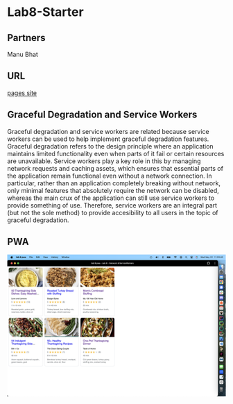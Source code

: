 # Lab8-Starter

## Partners
Manu Bhat

## URL
[pages site](https://enigmurl-ucsd.github.io/cse110-lab8)

## Graceful Degradation and Service Workers
Graceful degradation and service workers are related because service workers can be used to help implement graceful degradation features. Graceful degradation refers to the design principle where an application maintains limited functionality even when parts of it fail or certain resources are unavailable. Service workers play a key role in this by managing network requests and caching assets, which ensures that essential parts of the application remain functional even without a network connection. In particular, rather than an application completely breaking without network, only minimal features that absolutely require the network can be disabled, whereas the main crux of the application can still use service workers to provide something of use. Therefore, service workers are an integral part (but not the sole method) to provide accesibility to all users in the topic of graceful degradation.

## PWA

![pwa](pwa.png)

